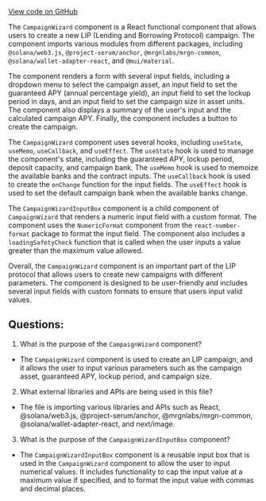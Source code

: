 [View code on GitHub](https://github.com/mrgnlabs/mrgn-ts/apps/marginfi-v2-ui/src/components/CampaignWizard.tsx)

The `CampaignWizard` component is a React functional component that allows users to create a new LIP (Lending and Borrowing Protocol) campaign. The component imports various modules from different packages, including `@solana/web3.js`, `@project-serum/anchor`, `@mrgnlabs/mrgn-common`, `@solana/wallet-adapter-react`, and `@mui/material`. 

The component renders a form with several input fields, including a dropdown menu to select the campaign asset, an input field to set the guaranteed APY (annual percentage yield), an input field to set the lockup period in days, and an input field to set the campaign size in asset units. The component also displays a summary of the user's input and the calculated campaign APY. Finally, the component includes a button to create the campaign.

The `CampaignWizard` component uses several hooks, including `useState`, `useMemo`, `useCallback`, and `useEffect`. The `useState` hook is used to manage the component's state, including the guaranteed APY, lockup period, deposit capacity, and campaign bank. The `useMemo` hook is used to memoize the available banks and the contract inputs. The `useCallback` hook is used to create the `onChange` function for the input fields. The `useEffect` hook is used to set the default campaign bank when the available banks change.

The `CampaignWizardInputBox` component is a child component of `CampaignWizard` that renders a numeric input field with a custom format. The component uses the `NumericFormat` component from the `react-number-format` package to format the input field. The component also includes a `loadingSafetyCheck` function that is called when the user inputs a value greater than the maximum value allowed.

Overall, the `CampaignWizard` component is an important part of the LIP protocol that allows users to create new campaigns with different parameters. The component is designed to be user-friendly and includes several input fields with custom formats to ensure that users input valid values.
## Questions: 
 1. What is the purpose of the `CampaignWizard` component?
- The `CampaignWizard` component is used to create an LIP campaign, and it allows the user to input various parameters such as the campaign asset, guaranteed APY, lockup period, and campaign size.

2. What external libraries and APIs are being used in this file?
- The file is importing various libraries and APIs such as React, @solana/web3.js, @project-serum/anchor, @mrgnlabs/mrgn-common, @solana/wallet-adapter-react, and next/image.

3. What is the purpose of the `CampaignWizardInputBox` component?
- The `CampaignWizardInputBox` component is a reusable input box that is used in the `CampaignWizard` component to allow the user to input numerical values. It includes functionality to cap the input value at a maximum value if specified, and to format the input value with commas and decimal places.